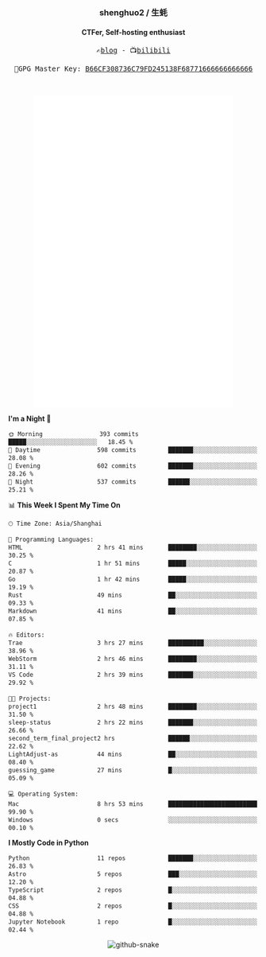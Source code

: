 <h3 align="center"> shenghuo2 / 生蚝 </h3>
<h4 align="center" >CTFer, Self-hosting enthusiast</h3>


<p align="center">
  <samp>
    ✍️<a href="https://blog.shenghuo2.top/">blog</a> -
    📺<a href="https://space.bilibili.com/85894935">bilibili</a>
  </samp>
</p>
<p align="center">
  <samp>
     🔐GPG Master Key: <a align="center" href="https://github.com/shenghuo2.gpg">B66CF308736C79FD245138F68771666666666666</a>
  </samp>
</p>
<br>
<p align="center">
  <a href="https://github.com/shenghuo2">
    <img width="400" align="top" src="https://github.com/shenghuo2/shenghuo2/blob/main/metrics.left.svg" />
  </a>
  <a href="https://github.com/shenghuo2">
    <img width="400" align="top" src="https://github.com/shenghuo2/shenghuo2/blob/main/metrics.right.svg" />
  </a>
</p>


<!--START_SECTION:waka-->
**I'm a Night 🦉** 

```text
🌞 Morning                393 commits         █████░░░░░░░░░░░░░░░░░░░░   18.45 % 
🌆 Daytime                598 commits         ███████░░░░░░░░░░░░░░░░░░   28.08 % 
🌃 Evening                602 commits         ███████░░░░░░░░░░░░░░░░░░   28.26 % 
🌙 Night                  537 commits         ██████░░░░░░░░░░░░░░░░░░░   25.21 % 
```


📊 **This Week I Spent My Time On** 

```text
🕑︎ Time Zone: Asia/Shanghai

💬 Programming Languages: 
HTML                     2 hrs 41 mins       ████████░░░░░░░░░░░░░░░░░   30.25 % 
C                        1 hr 51 mins        █████░░░░░░░░░░░░░░░░░░░░   20.87 % 
Go                       1 hr 42 mins        █████░░░░░░░░░░░░░░░░░░░░   19.19 % 
Rust                     49 mins             ██░░░░░░░░░░░░░░░░░░░░░░░   09.33 % 
Markdown                 41 mins             ██░░░░░░░░░░░░░░░░░░░░░░░   07.85 % 

🔥 Editors: 
Trae                     3 hrs 27 mins       ██████████░░░░░░░░░░░░░░░   38.96 % 
WebStorm                 2 hrs 46 mins       ████████░░░░░░░░░░░░░░░░░   31.11 % 
VS Code                  2 hrs 39 mins       ███████░░░░░░░░░░░░░░░░░░   29.92 % 

🐱‍💻 Projects: 
project1                 2 hrs 48 mins       ████████░░░░░░░░░░░░░░░░░   31.50 % 
sleep-status             2 hrs 22 mins       ███████░░░░░░░░░░░░░░░░░░   26.66 % 
second_term_final_project2 hrs               ██████░░░░░░░░░░░░░░░░░░░   22.62 % 
LightAdjust-as           44 mins             ██░░░░░░░░░░░░░░░░░░░░░░░   08.40 % 
guessing_game            27 mins             █░░░░░░░░░░░░░░░░░░░░░░░░   05.09 % 

💻 Operating System: 
Mac                      8 hrs 53 mins       █████████████████████████   99.90 % 
Windows                  0 secs              ░░░░░░░░░░░░░░░░░░░░░░░░░   00.10 % 
```

**I Mostly Code in Python** 

```text
Python                   11 repos            ███████░░░░░░░░░░░░░░░░░░   26.83 % 
Astro                    5 repos             ███░░░░░░░░░░░░░░░░░░░░░░   12.20 % 
TypeScript               2 repos             █░░░░░░░░░░░░░░░░░░░░░░░░   04.88 % 
CSS                      2 repos             █░░░░░░░░░░░░░░░░░░░░░░░░   04.88 % 
Jupyter Notebook         1 repo              █░░░░░░░░░░░░░░░░░░░░░░░░   02.44 % 
```




<!--END_SECTION:waka-->


<div align="center">
  <picture>
    <source media="(prefers-color-scheme: dark)" srcset="https://gist.githubusercontent.com/shenghuo2/bfce20b14ab0484cef03bae6e60e0b3a/raw/github-snake-dark.svg" />
    <source media="(prefers-color-scheme: light)" srcset="https://gist.githubusercontent.com/shenghuo2/bfce20b14ab0484cef03bae6e60e0b3a/raw/github-snake.svg" />
    <img alt="github-snake" src="https://gist.githubusercontent.com/shenghuo2/bfce20b14ab0484cef03bae6e60e0b3a/raw/github-snake.svg" />
  </picture>
</div>

<!--
**shenghuo2/shenghuo2** is a ✨ _special_ ✨ repository because its `README.md` (this file) appears on your GitHub profile.

Here are some ideas to get you started:

- 🔭 I’m currently working on ...
- 🌱 I’m currently learning ...
- 👯 I’m looking to collaborate on ...
- 🤔 I’m looking for help with ...
- 💬 Ask me about ...
- 📫 How to reach me: ...
- 😄 Pronouns: ...
- ⚡ Fun fact: ...
-->
